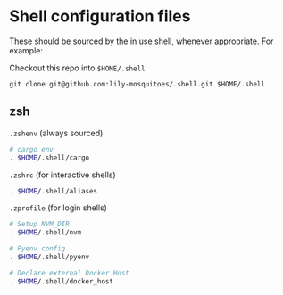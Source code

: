 # Shell configuration files

These should be sourced by the in use shell, whenever appropriate. For example:

Checkout this repo into `$HOME/.shell`

`git clone git@github.com:lily-mosquitoes/.shell.git $HOME/.shell`

## zsh
`.zshenv` (always sourced)
```zsh
# cargo env
. $HOME/.shell/cargo
```

`.zshrc` (for interactive shells)
```zsh
. $HOME/.shell/aliases
```

`.zprofile` (for login shells)
```zsh
# Setup NVM_DIR
. $HOME/.shell/nvm

# Pyenv config
. $HOME/.shell/pyenv

# Declare external Docker Host
. $HOME/.shell/docker_host
```
